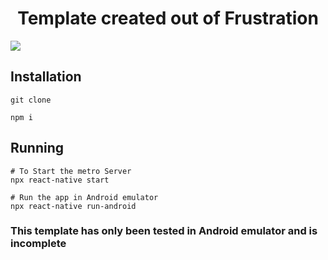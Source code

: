 
<h1 align="center">Template created out of Frustration</h1>
<img src="https://cdn.discordapp.com/attachments/827067576349360139/883693373058322523/cum.png">


## Installation

```shell script
git clone
```
```shell script
npm i
```

## Running
```shell script
# To Start the metro Server
npx react-native start
```
```shell script
# Run the app in Android emulator
npx react-native run-android
```

<h3>This template has only been tested in Android emulator and is incomplete</h3>

